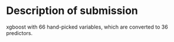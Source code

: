 # Description of submission

xgboost with 66 hand-picked variables, which are converted to 36 predictors.